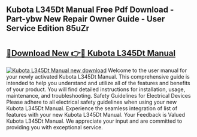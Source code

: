 ## Kubota L345Dt Manual Free Pdf Download - Part-ybw New Repair Owner Guide - User Service Edition 85uZr

# <h2><a href="http://bc91566.oget.top/?id=Kubota+L345Dt+Manual">🔗Download New 👉🔴 Kubota L345Dt Manual</a></h2>

[![Kubota L345Dt Manual new download](https://i.imgur.com/5g1atiW.png)](http://bc91566.oget.top/?id=Kubota+L345Dt+Manual)
Welcome to the user manual for your newly activated Kubota L345Dt Manual. This comprehensive guide is intended to help you understand and utilize all of the features and benefits of your product. You will find detailed instructions for installation, usage, maintenance, and troubleshooting. Safety Guidelines for Electrical Devices Please adhere to all electrical safety guidelines when using your new Kubota L345Dt Manual. Experience the seamless integration of list of features with your new Kubota L345Dt Manual. Your Feedback is Valued Kubota L345Dt Manual. We appreciate your input and are committed to providing you with exceptional service.
